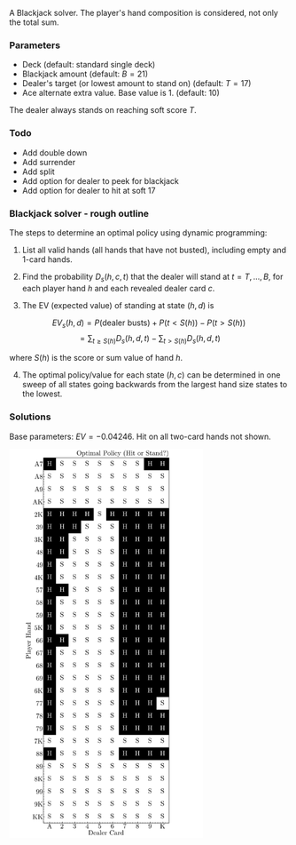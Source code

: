 
A Blackjack solver. The player's hand composition is considered, not only the total sum.

### Parameters

- Deck (default: standard single deck)
- Blackjack amount (default: $B=21$)
- Dealer's target (or lowest amount to stand on) (default: $T=17$)
- Ace alternate extra value. Base value is 1. (default: 10)

The dealer always stands on reaching soft score $T$.

### Todo

- Add double down
- Add surrender
- Add split
- Add option for dealer to peek for blackjack
- Add option for dealer to hit at soft 17

### Blackjack solver - rough outline

The steps to determine an optimal policy using dynamic programming:

1. List all valid hands (all hands that have not busted), including empty and 1-card hands.

2. Find the probability $D_s(h, c, t)$ that the dealer will stand at $t = T,...,B$, for each player hand $h$ and each revealed dealer card $c$.

3. The EV (expected value) of standing at state $(h, d)$ is

$$
EV_s(h, d) = P(\text{dealer busts}) + P(t < S(h)) - P(t > S(h))
$$
$$
= \sum_{t \geq S(h)} D_s(h, d, t) - \sum_{t > S(h)} D_s(h, d, t)
$$

where $S(h)$ is the score or sum value of hand $h$.

4. The optimal policy/value for each state $(h, c)$ can be determined in one sweep of all states going backwards from the largest hand size states to the lowest.


### Solutions

Base parameters: $EV = -0.04246$. Hit on all two-card hands not shown.

<img src="./optimal_policy.png" width="350">

